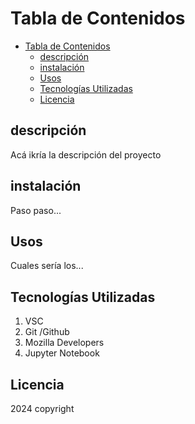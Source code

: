# Tabla de Contenidos
- [Tabla de Contenidos](#tabla-de-contenidos)
  - [descripción](#descripción)
  - [instalación](#instalación)
  - [Usos](#usos)
  - [Tecnologías Utilizadas](#tecnologías-utilizadas)
  - [Licencia](#licencia)

## descripción
Acá ikría la descripción del proyecto
## instalación
Paso paso...
## Usos
Cuales sería los...
## Tecnologías Utilizadas
1. VSC
2. Git /Github
3. Mozilla Developers
4. Jupyter Notebook
## Licencia
2024 copyright
